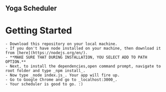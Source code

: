 ## Yoga Scheduler

# Getting Started

	- Download this repository on your local machine.
	- If you don't have node installed on your machine, then download it from [here](https://nodejs.org/en/).
	- **MAKE SURE THAT DURING INSTALLATION, YOU SELECT ADD TO PATH OPTION.**
	- Next, to install the dependencies,open command prompt, navigate to root folder and type _npm install_.
	- Now type _node index.js_. Your app will fire up.
	- Go to Google Chrome and go to _localhost:3000_.
	- Your scheduler is good to go. :)